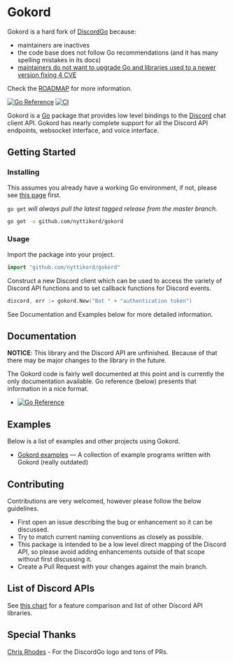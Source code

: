 # Gokord

Gokord is a hard fork of [DiscordGo](https://github.com/bwmarrin/discordgo) because:
- maintainers are inactives
- the code base does not follow Go recommendations (and it has many spelling mistakes in its docs)
- [maintainers do not want to upgrade Go and libraries used to a newer version fixing 4 CVE](https://github.com/bwmarrin/discordgo/pull/1528)

Check the [ROADMAP](/ROADMAP.md) for more information.

[![Go Reference](https://pkg.go.dev/badge/github.com/nyttikord/gokord.svg)](https://pkg.go.dev/github.com/nyttikord/gokord) [![CI](https://github.com/nyttikord/gokord/actions/workflows/ci.yml/badge.svg)](https://github.com/nyttikord/gokord/actions/workflows/ci.yml)

Gokord is a [Go](https://golang.org/) package that provides low level 
bindings to the [Discord](https://discord.com/) chat client API. Gokord 
has nearly complete support for all the Discord API endpoints, websocket
interface, and voice interface.

<!--
If you would like to help the Gokord package please use 
[this link](https://discord.com/oauth2/authorize?client_id=173113690092994561&scope=bot)
to add the official Gokord test bot **dgo** to your server. This provides 
indispensable help to this project.
-->

## Getting Started

### Installing

This assumes you already have a working Go environment, if not, please see
[this page](https://golang.org/doc/install) first.

`go get` *will always pull the latest tagged release from the master branch.*

```sh
go get -u github.com/nyttikord/gokord
```

### Usage

Import the package into your project.

```go
import "github.com/nyttikord/gokord"
```

Construct a new Discord client which can be used to access the variety of 
Discord API functions and to set callback functions for Discord events.

```go
discord, err := gokord.New("Bot " + "authentication token")
```

See Documentation and Examples below for more detailed information.


## Documentation

**NOTICE**: This library and the Discord API are unfinished.
Because of that there may be major changes to the library in the future.

The Gokord code is fairly well documented at this point and is currently
the only documentation available. Go reference (below) presents that information in a nice format.

- [![Go Reference](https://pkg.go.dev/badge/github.com/nyttikord/gokord.svg)](https://pkg.go.dev/github.com/nyttikord/gokord)


## Examples

Below is a list of examples and other projects using Gokord. 

- [Gokord examples](https://github.com/nyttikord/gokord/tree/main/examples) — A collection of example programs written with Gokord (really outdated)

<!--
## Troubleshooting
For help with common problems please reference the 
[Troubleshooting](https://github.com/bwmarrin/discordgo/wiki/Troubleshooting) 
section of the project wiki.
-->


## Contributing
Contributions are very welcomed, however please follow the below guidelines.

- First open an issue describing the bug or enhancement so it can be
discussed.  
- Try to match current naming conventions as closely as possible.  
- This package is intended to be a low level direct mapping of the Discord API, 
so please avoid adding enhancements outside of that scope without first 
discussing it.
- Create a Pull Request with your changes against the main branch.


## List of Discord APIs

See [this chart](https://abal.moe/Discord/Libraries.html) for a feature 
comparison and list of other Discord API libraries.

## Special Thanks

[Chris Rhodes](https://github.com/iopred) - For the DiscordGo logo and tons of PRs.
